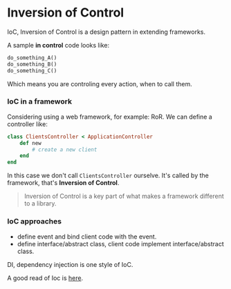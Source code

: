 # Inversion of Control

IoC, Inversion of Control is a design pattern in extending frameworks. 

A sample **in control** code looks like:

```python
do_something_A()
do_something_B()
do_something_C()
```

Which means you are controling every action, when to call them.

### IoC in a framework

Considering using a web framework, for example: RoR. We can define a controller like:

```ruby
class ClientsController < ApplicationController
    def new
        # create a new client
    end
end
```

In this case we don't call `ClientsController` ourselve. It's called by the framework, that's **Inversion of Control**.

> Inversion of Control is a key part of what makes a framework different to a library.

### IoC approaches

- define event and bind client code with the event.
- define interface/abstract class, client code implement interface/abstract class.

DI, dependency injection is one style of IoC.

A good read of Ioc is [here](https://martinfowler.com/bliki/InversionOfControl.html).

